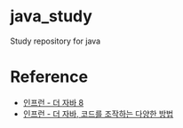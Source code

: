 # java_study
Study repository for java

# Reference
- [인프런 - 더 자바 8](https://www.inflearn.com/course/the-java-java8/dashboard)
- [인프런 - 더 자바, 코드를 조작하는 다양한 방법](https://www.inflearn.com/course/the-java-code-manipulation/dashboard)
